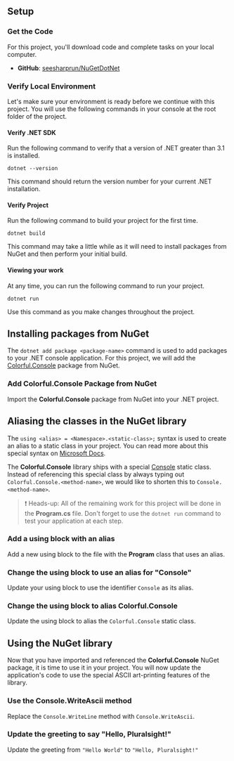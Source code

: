 ## Setup

### Get the Code

For this project, you'll download code and complete tasks on your local computer.

- **GitHub**: [seesharprun/NuGetDotNet](https://github.com/seesharprun/NuGetDotNet)

### Verify Local Environment

Let's make sure your environment is ready before we continue with this project. You will use the following commands in your console at the root folder of the project.

#### Verify .NET SDK

Run the following command to verify that a version of .NET greater than 3.1 is installed.

```
dotnet --version
```

This command should return the version number for your current .NET installation.

#### Verify Project

Run the following command to build your project for the first time.

```
dotnet build
```

This command may take a little while as it will need to install packages from NuGet and then perform your initial build.

#### Viewing your work

At any time, you can run the following command to run your project.

```
dotnet run
```

Use this command as you make changes throughout the project.

## Installing packages from NuGet

The ``dotnet add package <package-name>`` command is used to add packages to your .NET console application. For this project, we will add the [Colorful.Console](https://www.nuget.org/packages/Colorful.Console/) package from NuGet.

[//]: # (task_id: @nuget)
### Add Colorful.Console Package from NuGet

Import the **Colorful.Console** package from NuGet into your .NET project.

## Aliasing the classes in the NuGet library

The ``using <alias> = <Namespace>.<static-class>;`` syntax is used to create an alias to a static class in your project. You can read more about this special syntax on [Microsoft Docs](https://docs.microsoft.com/dotnet/csharp/language-reference/keywords/using-directive).

The **Colorful.Console** library ships with a special [Console](http://colorfulconsole.com/) static class. Instead of referencing this special class by always typing out ``Colorful.Console.<method-name>``, we would like to shorten this to ``Console.<method-name>``.

> ❗ Heads-up: All of the remaining work for this project will be done in the **Program.cs** file. Don't forget to use the ``dotnet run`` command to test your application at each step.

[//]: # (task_id: @li)
### Add a using block with an alias

Add a new using block to the file with the **Program** class that uses an alias.

[//]: # (task_id: @li)
### Change the using block to use an alias for "Console"

Update your using block to use the identifier ``Console`` as its alias.

[//]: # (task_id: @li)
### Change the using block to alias Colorful.Console

Update the using block to alias the ``Colorful.Console`` static class.

## Using the NuGet library

Now that you have imported and referenced the **Colorful.Console** NuGet package, it is time to use it in your project. You will now update the application's code to use the special ASCII art-printing features of the library.

[//]: # (task_id: @li)
### Use the Console.WriteAscii method 

Replace the ``Console.WriteLine`` method with ``Console.WriteAscii``.

[//]: # (task_id: @li)
### Update the greeting to say "Hello, Pluralsight!"

Update the greeting from ``"Hello World"`` to ``"Hello, Pluralsight!"``